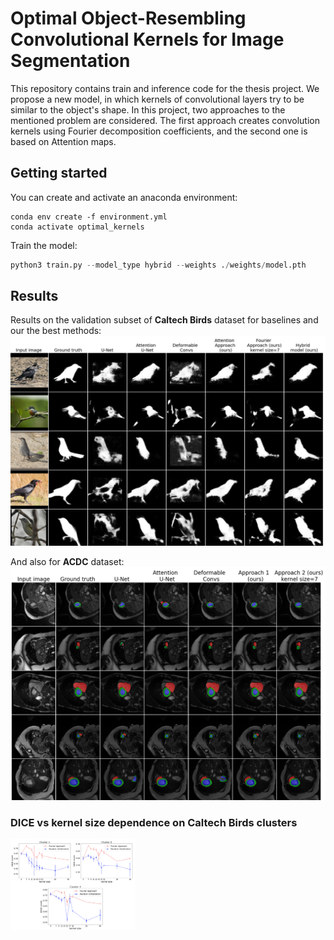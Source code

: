 # Optimal Object-Resembling Convolutional Kernels for Image Segmentation

This repository contains train and inference code for the thesis project. 
We propose a new model, in which kernels of convolutional layers try to be similar to the object's shape. In this project, two approaches to the mentioned problem are considered. The first approach creates convolution kernels using Fourier decomposition coefficients, and the second one is based on Attention maps.


## Getting started
You can create and activate an anaconda environment:
```commandline
conda env create -f environment.yml
conda activate optimal_kernels
```

Train the model:
```python
python3 train.py --model_type hybrid --weights ./weights/model.pth
```

## Results
Results on the validation subset of **Caltech Birds** dataset for baselines and our the best methods:
![](imgs/birds.png)

And also for **ACDC** dataset:
![](imgs/acdc.png)

### DICE vs kernel size dependence on Caltech Birds clusters
<img src="imgs/plots_birds.png" width="200">
